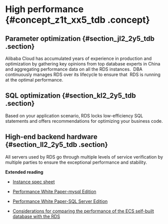 # High performance {#concept_z1t_xx5_tdb .concept}

## Parameter optimization {#section_jl2_2y5_tdb .section}

Alibaba Cloud has accumulated years of experience in production and optimization by gathering key opinions from top database experts in China and aggregating performance data on all the RDS instances.  DBA continuously manages RDS over its lifecycle to ensure that  RDS is running at the optimal performance.

## SQL optimization {#section_kl2_2y5_tdb .section}

Based on your application scenario, RDS locks low-efficiency SQL statements and offers recommendations for optimizing your business code.

## High-end backend hardware {#section_ll2_2y5_tdb .section}

All servers used by RDS go through multiple levels of service verification by multiple parties to ensure the exceptional performance and stability.

**Extended reading**

-   [Instance spec sheet](https://help.aliyun.com/document_detail/26312.html)

-   [Performance White Paper-mysql Edition](https://help.aliyun.com/document_detail/35264.html)

-   [Performance White Paper-SQL Server Edition](https://help.aliyun.com/document_detail/53640.html)

-   [Considerations for comparing the performance of the ECS self-built database with the RDS](https://help.aliyun.com/document_detail/55823.html)


